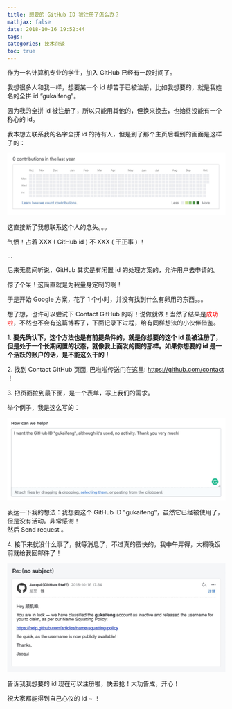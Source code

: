 ```yaml
---
title: 想要的 GitHub ID 被注册了怎么办？
mathjax: false
date: 2018-10-16 19:52:44
tags: 
categories: 技术杂谈
toc: true
---
```


作为一名计算机专业的学生，加入 GitHub 已经有一段时间了。

我想很多人和我一样，想要某一个 id 却苦于已被注册，比如我想要的，就是我姓名的全拼 id “gukaifeng”。

<!--more-->

因为我的全拼 id 被注册了，所以只能用其他的，但换来换去，也始终没能有一个称心的 id。

我本想去联系我的名字全拼 id 的持有人，但是到了那个主页后看到的画面是这样子的：

![](https://raw.githubusercontent.com/gukaifeng/PicGo/master/img/%E6%83%B3%E8%A6%81%E7%9A%84%20GitHub%20ID%20%E8%A2%AB%E6%B3%A8%E5%86%8C%E4%BA%86%E6%80%8E%E4%B9%88%E5%8A%9E%EF%BC%9F_1.jpg)

这直接断了我想联系这个人的念头。。。

气愤！占着 XXX ( GitHub id ) 不 XXX ( 干正事 ) ！

...

后来无意间听说，GitHub 其实是有闲置 id 的处理方案的，允许用户去申请的。

惊了个呆！这简直就是为我量身定制的啊！

于是开始 Google 方案，花了 1 个小时，并没有找到什么有卵用的东西。。。

想了想，也许可以尝试下 Contact GitHub 的呀！说做就做！当然了结果是<font color="red">成功啦</font>，不然也不会有这篇博客了，下面记录下过程，给有同样想法的小伙伴借鉴。


1\. **要先确认下，这个方法也是有前提条件的，就是你想要的这个 id 虽被注册了，但是处于一个长期闲置的状态，就像我上面发的图的那样。如果你想要的 id 是一个活跃的账户的话，是不能这么干的！**

2\. 找到 Contact GitHub 页面, 巴啦啦传送门在这里:  https://github.com/contact ！

3\. 把页面拉到最下面，是一个表单，写上我们的需求。

举个例子，我是这么写的：

![](https://raw.githubusercontent.com/gukaifeng/PicGo/master/img/%E6%83%B3%E8%A6%81%E7%9A%84%20GitHub%20ID%20%E8%A2%AB%E6%B3%A8%E5%86%8C%E4%BA%86%E6%80%8E%E4%B9%88%E5%8A%9E%EF%BC%9F_2.png)

表达一下我的想法：我想要这个 GitHub ID "gukaifeng”，虽然它已经被使用了，但是没有活动。非常感谢！<br/>然后 Send request 。

4\. 接下来就没什么事了，就等消息了，不过真的蛮快的，我中午弄得，大概晚饭前就给我回邮件了！

![](https://raw.githubusercontent.com/gukaifeng/PicGo/master/img/%E6%83%B3%E8%A6%81%E7%9A%84%20GitHub%20ID%20%E8%A2%AB%E6%B3%A8%E5%86%8C%E4%BA%86%E6%80%8E%E4%B9%88%E5%8A%9E%EF%BC%9F_3.jpg)

告诉我我想要的 id 现在可以注册啦，快去抢！大功告成，开心！

祝大家都能得到自己心仪的 id ~ ！